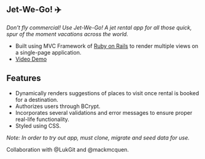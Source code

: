 ## Jet-We-Go! :airplane:
*Don't fly commercial! Use Jet-We-Go! A jet rental app for all those quick, spur of the moment vacations across the world.* 
  * Built using MVC Framework of [Ruby on Rails](https://rubyonrails.org/) to render multiple views on a single-page application. 
  * [Video Demo](https://www.youtube.com/watch?v=6kY26O1JJus)

## Features
  * Dynamically renders suggestions of places to visit once rental is booked for a destination. 
  * Authorizes users through BCrypt. 
  * Incorporates several validations and error messages to ensure proper real-life functionality. 
  * Styled using CSS. 
  
*Note: In order to try out app, must clone, migrate and seed data for use.*

Collaboration with @LukGit and @mackmcquen. 
 
